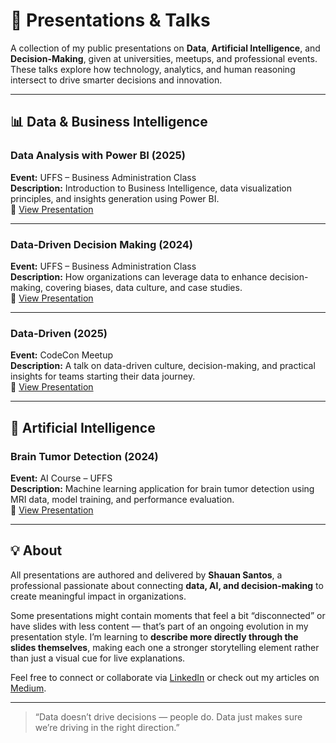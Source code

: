 # 🎤 Presentations & Talks

A collection of my public presentations on **Data**, **Artificial Intelligence**, and **Decision-Making**, given at universities, meetups, and professional events.  
These talks explore how technology, analytics, and human reasoning intersect to drive smarter decisions and innovation.

---

## 📊 Data & Business Intelligence

### **Data Analysis with Power BI (2025)**
**Event:** UFFS – Business Administration Class  
**Description:** Introduction to Business Intelligence, data visualization principles, and insights generation using Power BI.  
🔗 [View Presentation](https://docs.google.com/presentation/d/1GrnXlzvNG5N0OVPiKmIxaxPSv_aFO2iRXaTYMVVmoMs/edit?usp=sharing)

---

### **Data-Driven Decision Making (2024)**
**Event:** UFFS – Business Administration Class  
**Description:** How organizations can leverage data to enhance decision-making, covering biases, data culture, and case studies.  
🔗 [View Presentation](https://docs.google.com/presentation/d/1Uj7P16It9uRdk7z0Je8TExfyy-mn8r-B/edit?usp=sharing&ouid=112370595405907280024&rtpof=true&sd=true)

---

### **Data-Driven (2025)**
**Event:** CodeCon Meetup  
**Description:** A talk on data-driven culture, decision-making, and practical insights for teams starting their data journey.  
🔗 [View Presentation](https://www.canva.com/design/DAG08tHpaq4/bdo4dAScmj290yWAmCRfXA/edit)

---

## 🧠 Artificial Intelligence

### **Brain Tumor Detection (2024)**
**Event:** AI Course – UFFS  
**Description:** Machine learning application for brain tumor detection using MRI data, model training, and performance evaluation.  
🔗 [View Presentation](https://docs.google.com/presentation/d/1vshBcJmJwW0BPOYLxngdi5_bpKSelGL1mE37xsSqCrw/edit?usp=sharing)

---

## 💡 About

All presentations are authored and delivered by **Shauan Santos**, a professional passionate about connecting **data, AI, and decision-making** to create meaningful impact in organizations.

Some presentations might contain moments that feel a bit “disconnected” or have slides with less content — that’s part of an ongoing evolution in my presentation style. I’m learning to **describe more directly through the slides themselves**, making each one a stronger storytelling element rather than just a visual cue for live explanations.  

Feel free to connect or collaborate via [LinkedIn](https://www.linkedin.com/in/shauan-santos/) or check out my articles on [Medium](https://medium.com/@shauan.santos).

---

> “Data doesn’t drive decisions — people do. Data just makes sure we’re driving in the right direction.”
